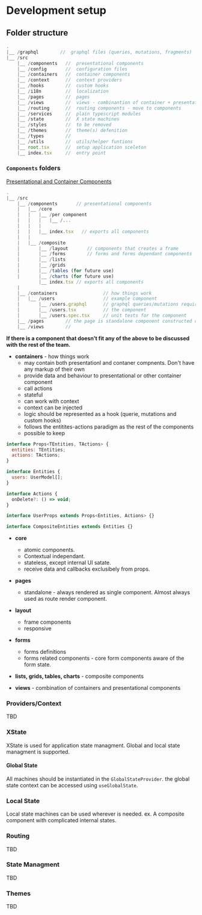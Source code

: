 # Development setup

## Folder structure

```javascript
.
|__ /graphql        //  graphql files (queries, mutations, fragments)
|__ /src
    |__ /components   //  presentational components
    |__ /config       //  configuration files
    |__ /containers   //  container components
    |__ /context      //  context providers
    |__ /hooks        //  custom hooks
    |__ /i18n         //  localization
    |__ /pages        //  pages
    |__ /views        //  views - combinantion of container + presentational components.
    |__ /routing      //  routing components - move to components
    |__ /services     //  plain typescript modules
    |__ /state        //  X state machines
    |__ /styles       //  to be removed
    |__ /themes       //  theme(s) defenition
    |__ /types        //
    |__ /utils        //  utils/helper funtions
    |__ root.tsx      //  setup application sceleton
    |__ index.tsx     //  entry point
```

### `Components` folders

[Presentational and Container Components](https://medium.com/@dan_abramov/smart-and-dumb-components-7ca2f9a7c7d0)

```javascript
.
|__ /src
    |__ /components       // presentational components
    |   |__ /core
    |   |   |__ /per component
    |   |   |   |__ /...
    |   |   |
    |   |   |__ index.tsx   // exports all components
    |   |
    |   |__ /composite
    |       |__ /layout       // components that creates a frame
    |       |__ /forms        // forms and forms dependant components
    |       |__ /lists
    |       |__ /grids
    |       |__ /tables (for future use)
    |       |__ /charts (for future use)
            |__ index.tsx // exports all components
    |
    |__ /containers                 // how things work
    |   |__ /users                  // example component
    |       |__ /users.graphql      // graphql queries/mutations required by the component.
    |       |__ /users.tsx          // the component
    |       |__ /users.spec.tsx     // unit tests for the component
    |__ /pages        // the page is standalone component constructed of containers/views/presentational components
    |__ /views        //

```

**If there is a component that doesn't fit any of the above to be discussed with the rest of the team.**

- **containers** - how things work
  - may contain both presentationl and contaner compnents. Don't have any markup of their own
  - provide data and behaviour to presentational or other container component
  - call actions
  - stateful
  - can work with context
  - context can be injected
  - logic should be represented as a hook (querie, mutations and custom hooks)
  - follows the entitites-actions paradigm as the rest of the components
  - possible to keep

```javascript
interface Props<TEntities, TActions> {
  entities: TEntities;
  actions: TActions;
}

interface Entities {
  users: UserModel[];
}

interface Actions {
  onDelete?: () => void;
}

interface UserProps extends Props<Entities, Actions> {}

interface CompositeEntities extends Entities {}
```

- **core**

  - atomic components.
  - Contextual independant.
  - stateless, except internal UI satate.
  - receive data and callbacks exclusibely from props.

- **pages**

  - standalone - always rendered as single component. Almost always used as route render component.

- **layout**

  - frame components
  - responsive

- **forms**

  - forms definitions
  - forms related components - core form components aware of the form state.

- **lists, grids, tables, charts** - composite components

- **views** - combination of containers and presentational components

### Providers/Context

TBD

### XState

XState is used for application state managment. Global and local state managment is supported.

#### Global State

All machines should be instantiated in the `GlobalStateProvider`. the global state context can be accessed using `useGlobalState`.

### Local State

Local state machines can be used wherever is needed. ex. A composite component with complicated internal states.

### Routing

TBD

### State Managment

TBD

### Themes

TBD
